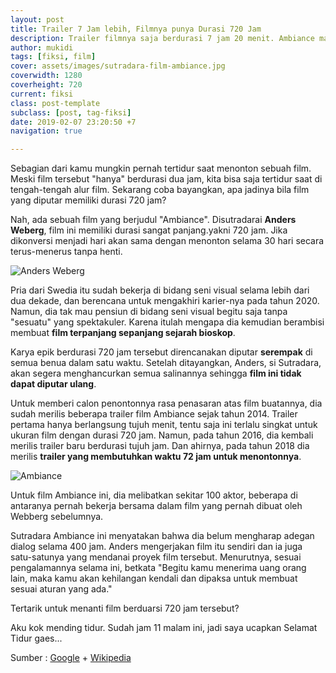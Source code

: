 ```yaml
---
layout: post
title: Trailer 7 Jam lebih, Filmnya punya Durasi 720 Jam
description: Trailer filmnya saja berdurasi 7 jam 20 menit. Ambiance manjadi film berdurasi terpanjang sepanjang masa dengan durasi 720 jam atau 30 hari.
author: mukidi
tags: [fiksi, film]
cover: assets/images/sutradara-film-ambiance.jpg
coverwidth: 1280
coverheight: 720
current: fiksi
class: post-template
subclass: [post, tag-fiksi]
date: 2019-02-07 23:20:50 +7
navigation: true

---
```

Sebagian dari kamu mungkin pernah tertidur saat menonton sebuah film. Meski film tersebut "hanya" berdurasi dua jam, kita bisa saja tertidur saat di tengah-tengah alur film. Sekarang coba bayangkan, apa jadinya bila film yang diputar memiliki durasi 720 jam?

Nah, ada sebuah film yang berjudul "Ambiance". Disutradarai **Anders Weberg**, film ini memiliki durasi sangat panjang.yakni 720 jam. Jika dikonversi menjadi hari akan sama dengan menonton selama 30 hari secara terus-menerus tanpa henti.

![Anders Weberg](https://e.rpp-noticias.io/normal/2014/08/26/1426665.jpg)

Pria dari Swedia itu sudah bekerja di bidang seni visual selama lebih dari dua dekade, dan berencana untuk mengakhiri karier-nya pada tahun 2020. Namun, dia tak mau pensiun di bidang seni visual begitu saja tanpa "sesuatu" yang spektakuler. Karena itulah mengapa dia kemudian berambisi membuat **film terpanjang sepanjang sejarah bioskop**.

Karya epik berdurasi 720 jam tersebut direncanakan diputar **serempak** di semua benua dalam satu waktu. Setelah ditayangkan, Anders, si Sutradara, akan segera menghancurkan semua salinannya sehingga **film ini tidak dapat diputar ulang**.

Untuk memberi calon penontonnya rasa penasaran atas film buatannya, dia sudah merilis beberapa trailer film Ambiance sejak tahun 2014. Trailer pertama hanya berlangsung tujuh menit, tentu saja ini terlalu singkat untuk ukuran film dengan durasi 720 jam. Namun, pada tahun 2016, dia kembali merilis trailer baru berdurasi tujuh jam. Dan ahirnya, pada tahun 2018 dia merilis **trailer yang membutuhkan waktu 72 jam untuk menontonnya**.

![Ambiance](https://viralnesia.org/wp-content/uploads/2018/07/ambiance-1-768x576.jpg)

Untuk film Ambiance ini, dia melibatkan sekitar 100 aktor, beberapa di antaranya pernah bekerja bersama dalam film yang pernah dibuat oleh Webberg sebelumnya.

Sutradara Ambiance ini menyatakan bahwa dia belum mengharap adegan dialog selama 400 jam. Anders mengerjakan film itu sendiri dan ia juga satu-satunya yang mendanai proyek film tersebut. Menurutnya, sesuai pengalamannya selama ini, betkata "Begitu kamu menerima uang orang lain, maka kamu akan kehilangan kendali dan dipaksa untuk membuat sesuai aturan yang ada."

Tertarik untuk menanti film berduarsi 720 jam tersebut?

Aku kok mending tidur. Sudah jam 11 malam ini, jadi saya ucapkan Selamat Tidur gaes...

Sumber : [Google](https://www.google.com/search?q=ambiance+movie) + [Wikipedia](https://en.wikipedia.org/wiki/Ambiancé)
